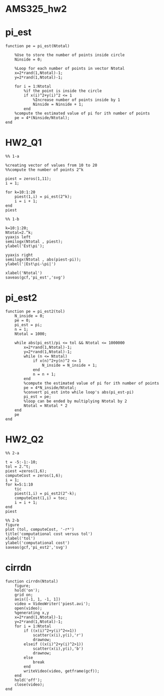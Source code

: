 # AMS325_hw2

# pi_est

    function pe = pi_est(Ntotal)

        %Use to store the number of points inside circle
        Ninside = 0;

        %Loop for each number of points in vector Ntotal
        x=2*rand(1,Ntotal)-1;
        y=2*rand(1,Ntotal)-1;

        for i = 1:Ntotal
            %if the point is inside the circle
            if x(i)^2+y(i)^2 <= 1
                %Increase number of points inside by 1
                Ninside = Ninside + 1;
            end
        %compute the estimated value of pi for ith number of points
        pe = 4*(Ninside/Ntotal);
    end


# HW2_Q1

    %% 1-a

    %creating vector of values from 10 to 20
    %%compute the number of points 2^k

    piest = zeros(1,11);
    i = 1;

    for k=10:1:20
        piest(1,i) = pi_est(2^k);
        i = i + 1;
    end
    piest

    %% 1-b

    k=10:1:20;
    Ntotal=2.^k;
    yyaxis left
    semilogx(Ntotal , piest);
    ylabel('Est\pi');

    yyaxis right
    semilogx(Ntotal , abs(piest-pi));
    ylabel('|Est\pi-\pi|')

    xlabel('Ntotal')
    saveas(gcf,'pi_est','svg')


# pi_est2

    function pe = pi_est2(tol)
        N_inside = 0;
        pe = 0;
        pi_est = pi;
        n = 1;
        Ntotal = 1000;
    
        while abs(pi_est)/pi <= tol && Ntotal <= 1000000
            x=2*rand(1,Ntotal)-1;
            y=2*rand(1,Ntotal)-1;
            while (n <= Ntotal)
                if x(n)^2+y(n)^2 <= 1
                    N_inside = N_inside + 1;
                end
                n = n + 1;
            end
            %compute the estimated value of pi for ith number of points
            pe = 4*N_inside/Ntotal;
            %convert pi_est into while loop's abs(pi_est-pi)
            pi_est = pe;
            %loop can be ended by multiplying Ntotal by 2
            Ntotal = Ntotal * 2
        end
        pe
    end


# HW2_Q2

    %% 2-a

    t = -5:-1:-10;
    tol = 2.^t;
    piest =zeros(1,6);
    computeCost = zeros(1,6);
    i = 1;
    for k=5:1:10
        tic
        piest(1,i) = pi_est2(2^-k);
        computeCost(1,i) = toc;
        i = i + 1;
    end
    piest

    %% 2-b
    figure
    plot (tol, computeCost, '-r*')
    title('computational cost versus tol')
    xlabel('tol')
    ylabel('computational cost')
    saveas(gcf,'pi_est2','svg')


# cirrdn

    function cirrdn(Ntotal)
        figure;
        hold('on');
        grid on;
        axis([-1, 1, -1, 1])
        video = VideoWriter('piest.avi');
        open(video);
        %generating x,y
        x=2*rand(1,Ntotal)-1;
        y=2*rand(1,Ntotal)-1;
        for i = 1:Ntotal
            if ((x(i)^2+y(i)^2<=1))
                scatter(x(i),y(i),'r')
                drawnow;
            elseif ((x(i)^2+y(i)^2>1))
                scatter(x(i),y(i),'b')
                drawnow;
            else
                break
            end
            writeVideo(video, getframe(gcf));
        end
        hold('off');
        close(video);
    end
